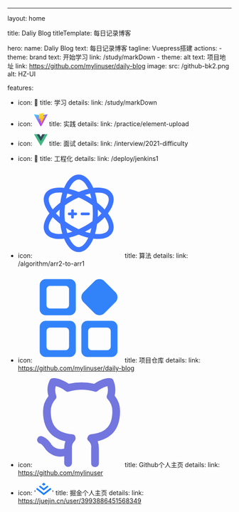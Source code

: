 ---
layout: home

title: Daliy Blog
titleTemplate: 每日记录博客

hero:
  name: Daliy Blog
  text: 每日记录博客
  tagline: Vuepress搭建
  actions:
    - theme: brand
      text: 开始学习
      link: /study/markDown
    - theme: alt
      text: 项目地址
      link: https://github.com/mylinuser/daily-blog
  image:
    src: /github-bk2.png
    alt: HZ-UI

features:
  - icon: 📝
    title: 学习
    details: 
    link: /study/markDown

  - icon: <svg xmlns="http://www.w3.org/2000/svg" width="30" viewBox="0 0 256 256.32"><defs><linearGradient id="a" x1="-.828%" x2="57.636%" y1="7.652%" y2="78.411%"><stop offset="0%" stop-color="#41D1FF"/><stop offset="100%" stop-color="#BD34FE"/></linearGradient><linearGradient id="b" x1="43.376%" x2="50.316%" y1="2.242%" y2="89.03%"><stop offset="0%" stop-color="#FFEA83"/><stop offset="8.333%" stop-color="#FFDD35"/><stop offset="100%" stop-color="#FFA800"/></linearGradient></defs><path fill="url(#a)" d="M255.153 37.938 134.897 252.976c-2.483 4.44-8.862 4.466-11.382.048L.875 37.958c-2.746-4.814 1.371-10.646 6.827-9.67l120.385 21.517a6.537 6.537 0 0 0 2.322-.004l117.867-21.483c5.438-.991 9.574 4.796 6.877 9.62Z"/><path fill="url(#b)" d="M185.432.063 96.44 17.501a3.268 3.268 0 0 0-2.634 3.014l-5.474 92.456a3.268 3.268 0 0 0 3.997 3.378l24.777-5.718c2.318-.535 4.413 1.507 3.936 3.838l-7.361 36.047c-.495 2.426 1.782 4.5 4.151 3.78l15.304-4.649c2.372-.72 4.652 1.36 4.15 3.788l-11.698 56.621c-.732 3.542 3.979 5.473 5.943 2.437l1.313-2.028 72.516-144.72c1.215-2.423-.88-5.186-3.54-4.672l-25.505 4.922c-2.396.462-4.435-1.77-3.759-4.114l16.646-57.705c.677-2.35-1.37-4.583-3.769-4.113Z"/></svg>
    title: 实践
    details: 
    link: /practice/element-upload

  - icon: <svg xmlns="http://www.w3.org/2000/svg" width="30" viewBox="0 0 256 220.8"><path fill="#41B883" d="M204.8 0H256L128 220.8 0 0h97.92L128 51.2 157.44 0h47.36Z"/><path fill="#41B883" d="m0 0 128 220.8L256 0h-51.2L128 132.48 50.56 0H0Z"/><path fill="#35495E" d="M50.56 0 128 133.12 204.8 0h-47.36L128 51.2 97.92 0H50.56Z"/></svg>
    title: 面试
    details: 
    link: /interview/2021-difficulty

  - icon: 🚀
    title: 工程化
    details: 
    link: /deploy/jenkins1

  - icon: <?xml version="1.0" standalone="no"?><!DOCTYPE svg PUBLIC "-//W3C//DTD SVG 1.1//EN" "http://www.w3.org/Graphics/SVG/1.1/DTD/svg11.dtd"><svg t="1706113084342" class="icon" viewBox="0 0 1024 1024" version="1.1" xmlns="http://www.w3.org/2000/svg" p-id="18027" xmlns:xlink="http://www.w3.org/1999/xlink" width="200" height="200"><path d="M849.8 510.4c3.5-4.5 6.8-9.1 10-13.6 57.1-80.4 71.2-154.7 39.8-209.3-31.4-54.6-102.8-79.6-201-70.6-5.7 0.5-11.4 1.2-17.2 1.9-2.2-5.4-4.6-10.7-6.9-15.9C633.4 113.3 576 64 513 64s-120.3 49.5-161.4 139c-2.4 5.1-4.6 10.4-6.9 15.7-5.7-0.7-11.4-1.4-17-1.9-98.1-9.2-169.6 15.8-201 70.4-31.5 54.6-17.4 128.9 39.6 209.3 3.2 4.5 6.6 9.1 10 13.6-3.5 4.5-6.8 9.1-10 13.6C109.2 604.1 95 678.4 126.5 733c27.2 47.3 84.4 72.4 162.9 72.4 12.2 0 24.9-0.6 38-1.8 5.7-0.5 11.4-1.2 17.2-1.9 2.2 5.4 4.6 10.7 6.9 15.9C392.6 907.2 450 956.5 513 956.5s120.3-49.3 161.5-138.9c2.4-5.1 4.6-10.4 6.9-15.7 5.7 0.7 11.4 1.4 17 1.9 13.3 1.2 26.1 1.9 38.4 1.9 78.4 0 135.4-25.1 162.7-72.2 31.5-54.6 17.4-128.9-39.6-209.3-3.3-4.7-6.6-9.2-10.1-13.8zM322.2 746.8c-73.6 6.8-127-8.6-146.4-42.3-19.4-33.7-6-87.6 36.9-147.8l1.5-2.1c25.4 27 54.5 53.2 86.7 78.1 5.4 40.2 13.6 78.4 24.2 113.8-0.9 0.1-1.9 0.2-2.9 0.3z m-28.4-194c-15.5-14-30-28.2-43.2-42.6 13.2-14.4 27.6-28.6 43.2-42.6-0.6 14.1-1 28.3-1 42.7 0 14.2 0.4 28.4 1 42.5z m7.2-165.1c-32.2 24.8-61.3 51.1-86.7 78-0.5-0.7-1.1-1.4-1.5-2.1-42.8-60.4-56.2-114.3-36.8-147.9 16.4-28.4 56.9-43.8 113.3-43.8 10.5 0 21.6 0.5 33.1 1.6 0.9 0.1 1.8 0.2 2.8 0.3-10.6 35.4-18.8 73.7-24.2 113.9z m358.3-46.2c-11.8-7.5-23.9-14.9-36.2-22-12.3-7.1-24.7-13.9-37.1-20.3 19.7-6.4 39.1-11.7 58-15.9 5.8 18.2 10.9 37.6 15.3 58.2zM513.1 121.1c38.6 0 79.4 39.9 110.6 108.5-35.9 8.5-73 20.5-110.4 35.8-37.5-15.4-74.7-27.5-110.6-36 31-68.5 71.8-108.3 110.4-108.3z m-131 162c19 4.2 38.4 9.5 58.2 16-12.4 6.4-24.8 13.2-37.2 20.3-12.4 7.1-24.5 14.5-36.3 22 4.4-20.6 9.5-40.1 15.3-58.3zM366.8 679c11.8 7.5 23.9 14.9 36.2 22 12.3 7.1 24.7 13.9 37.1 20.3-19.7 6.4-39.1 11.7-58 15.9-5.8-18.1-10.9-37.6-15.3-58.2z m146.3 220.5c-38.6 0-79.4-39.9-110.6-108.5 35.9-8.5 73-20.5 110.4-35.8 37.5 15.4 74.7 27.5 110.6 36-31.1 68.4-71.9 108.3-110.4 108.3zM644 737.4c-19-4.2-38.4-9.5-58.2-16 12.4-6.4 24.8-13.2 37.2-20.3 12.4-7.1 24.5-14.5 36.3-22-4.4 20.6-9.5 40.1-15.3 58.3z m27.5-135.5c-24.1 17.5-49.9 34.2-77 49.8-27 15.6-54.4 29.4-81.6 41.5-27.2-12.1-54.5-26-81.5-41.6-27-15.6-52.7-32.4-76.8-49.9-3.1-29-4.8-59.6-4.8-91.5 0-32 1.7-62.6 4.8-91.6 24.1-17.5 49.9-34.2 77-49.8 27-15.6 54.4-29.4 81.6-41.5 27.2 12.1 54.5 26 81.5 41.6 27 15.6 52.7 32.4 76.8 49.9 3.1 29 4.8 59.6 4.8 91.5 0 32-1.7 62.5-4.8 91.6z m32.4-328.2c11.4-1.1 22.4-1.6 32.8-1.6 56.6 0 97.2 15.4 113.6 43.9 19.4 33.7 6 87.6-36.9 147.8l-1.5 2.1c-25.4-27-54.5-53.2-86.7-78.1-5.4-40.2-13.6-78.4-24.2-113.8 1-0.1 1.9-0.2 2.9-0.3z m28.4 194.1c15.5 14 30 28.2 43.2 42.6-13.2 14.4-27.6 28.6-43.2 42.6 0.6-14.1 1-28.3 1-42.7 0-14.3-0.3-28.5-1-42.5z m117.8 237.1c-19.4 33.7-72.8 49-146.4 42.1-0.9-0.1-1.8-0.2-2.8-0.3 10.6-35.4 18.8-73.6 24.2-113.8 32.2-24.8 61.3-51.1 86.7-78 0.5 0.7 1.1 1.4 1.5 2.1 42.9 60.3 56.2 114.2 36.8 147.9z" fill="#3E75FF" p-id="18028"></path><path d="M482.4 501.6h-25.6V476c0-6.6-6.8-12-15.3-12-8.4 0-15.3 5.4-15.3 12v25.6h-25.6c-6.6 0-12 6.8-12 15.3 0 8.4 5.4 15.3 12 15.3h25.6v25.6c0 6.6 6.8 12 15.3 12 8.4 0 15.3-5.4 15.3-12v-25.6h25.6c6.6 0 12-6.8 12-15.3s-5.4-15.3-12-15.3zM629 501.6h-81.7c-6.6 0-12 6.8-12 15.3 0 8.4 5.4 15.3 12 15.3H629c6.6 0 12-6.8 12-15.3 0.1-8.5-5.3-15.3-12-15.3z" fill="#3E75FF" p-id="18029"></path></svg>
    title: 算法
    details: 
    link: /algorithm/arr2-to-arr1

  - icon: <?xml version="1.0" standalone="no"?><!DOCTYPE svg PUBLIC "-//W3C//DTD SVG 1.1//EN" "http://www.w3.org/Graphics/SVG/1.1/DTD/svg11.dtd"><svg t="1706113037014" class="icon" viewBox="0 0 1024 1024" version="1.1" xmlns="http://www.w3.org/2000/svg" p-id="16966" xmlns:xlink="http://www.w3.org/1999/xlink" width="200" height="200"><path d="M410.67 544H133.33A69.33 69.33 0 0 0 64 613.33v277.34A69.33 69.33 0 0 0 133.33 960h277.34A69.33 69.33 0 0 0 480 890.67V613.33A69.33 69.33 0 0 0 410.67 544zM402 842a40 40 0 0 1-40 40H182a40 40 0 0 1-40-40V662a40 40 0 0 1 40-40h180a40 40 0 0 1 40 40z m488.67-298H613.33A69.33 69.33 0 0 0 544 613.33v277.34A69.33 69.33 0 0 0 613.33 960h277.34A69.33 69.33 0 0 0 960 890.67V613.33A69.33 69.33 0 0 0 890.67 544zM882 842a40 40 0 0 1-40 40H662a40 40 0 0 1-40-40V662a40 40 0 0 1 40-40h180a40 40 0 0 1 40 40zM410.67 64H133.33A69.33 69.33 0 0 0 64 133.33v277.34A69.33 69.33 0 0 0 133.33 480h277.34A69.33 69.33 0 0 0 480 410.67V133.33A69.33 69.33 0 0 0 410.67 64zM402 362a40 40 0 0 1-40 40H182a40 40 0 0 1-40-40V182a40 40 0 0 1 40-40h180a40 40 0 0 1 40 40z m292.49 94.18a81.35 81.35 0 0 0 115 0l126.69-126.67a81.35 81.35 0 0 0 0-115L809.51 87.82a81.35 81.35 0 0 0-115 0L567.82 214.49a81.35 81.35 0 0 0 0 115z" fill="#3283FA" p-id="16967"></path></svg>
    title: 项目仓库
    details: 
    link: https://github.com/mylinuser/daily-blog

  - icon: <?xml version="1.0" standalone="no"?><!DOCTYPE svg PUBLIC "-//W3C//DTD SVG 1.1//EN" "http://www.w3.org/Graphics/SVG/1.1/DTD/svg11.dtd"><svg t="1706112933153" class="icon" viewBox="0 0 1024 1024" version="1.1" xmlns="http://www.w3.org/2000/svg" p-id="11364" xmlns:xlink="http://www.w3.org/1999/xlink" width="200" height="200"><path d="M701.30739 1023.217239a41.887956 41.887956 0 0 1-44.382047-44.382048V805.783576a96.438225 96.438225 0 0 0-31.080224-84.28752 35.300995 35.300995 0 0 1-8.8892-44.382048 49.689987 49.689987 0 0 1 35.492848-31.080224c128.669568-13.301824 248.449936-57.55597 248.449936-266.164384a206.434078 206.434078 0 0 0-53.271247-137.430865 42.335613 42.335613 0 0 1-8.8892-44.382048 174.970148 174.970148 0 0 0 4.412624-106.478544 326.150495 326.150495 0 0 0-115.111939 57.55597 33.510365 33.510365 0 0 1-35.492848 4.412624 530.793943 530.793943 0 0 0-288.355408 0 43.103026 43.103026 0 0 1-39.905473-4.412624 294.174956 294.174956 0 0 0-115.111939-57.55597A174.970148 174.970148 0 0 0 253.266142 198.24834c4.412624 17.714448 4.412624 35.492848-8.8892 44.382048a206.434078 206.434078 0 0 0-53.207296 137.558767c0 208.544463 119.780368 252.86256 248.449936 266.164385a37.667185 37.667185 0 0 1 35.492848 31.080223 48.474917 48.474917 0 0 1-8.8892 44.382048 106.926201 106.926201 0 0 0-31.080224 79.874896v173.051615a44.382048 44.382048 0 1 1-88.700144 0v-75.718076a221.142826 221.142826 0 0 1-230.671536-102.321723c-17.714448-22.191024-31.080224-39.905472-48.794673-44.382048a43.550684 43.550684 0 0 1 22.191024-84.28752 208.35261 208.35261 0 0 1 97.589345 75.39832 133.721703 133.721703 0 0 0 159.877693 66.573072V805.783576a232.014509 232.014509 0 0 1 13.301824-79.874896C235.743547 699.305032 102.597404 619.430136 102.597404 384.282024a278.698795 278.698795 0 0 1 62.096496-177.46424A245.188431 245.188431 0 0 1 177.803871 29.481447a39.969423 39.969423 0 0 1 26.603648-26.603649c17.714448-4.412624 75.39832-13.301824 195.178688 62.096497a652.30099 652.30099 0 0 1 292.831984 0c115.111939-75.39832 177.46424-66.573072 195.178688-62.096497a39.969423 39.969423 0 0 1 26.603648 26.603649 290.27394 290.27394 0 0 1 13.301824 173.051615 278.698795 278.698795 0 0 1 62.096497 177.46424c0 252.86256-150.860592 319.435632-257.339136 346.03928a278.570893 278.570893 0 0 1 13.301824 84.28752v168.57504a41.887956 41.887956 0 0 1-44.382048 44.382048z" fill="#7276DE" p-id="11365"></path></svg>
    title: Github个人主页
    details: 
    link: https://github.com/mylinuser

  - icon: '<svg width="36" height="28" viewBox="0 0 36 28" fill="none" xmlns="http://www.w3.org/2000/svg"><title>稀土掘金</title><path fill-rule="evenodd" clip-rule="evenodd" d="M17.5875 6.77268L21.8232 3.40505L17.5875 0.00748237L17.5837 0L13.3555 3.39757L17.5837 6.76894L17.5875 6.77268ZM17.5863 17.3955H17.59L28.5161 8.77432L25.5526 6.39453L17.59 12.6808H17.5863L17.5825 12.6845L9.61993 6.40201L6.66016 8.78181L17.5825 17.3992L17.5863 17.3955ZM17.5828 23.2891L17.5865 23.2854L32.2133 11.7456L35.1768 14.1254L28.5238 19.3752L17.5865 28L0.284376 14.3574L0 14.1291L2.95977 11.7531L17.5828 23.2891Z" fill="#1E80FF"/></svg>'
    title: 掘金个人主页
    details: 
    link: https://juejin.cn/user/3993886451568349
